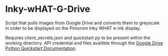 # Inky-wHAT-G-Drive
Script that pulls images from Google Drive and converts them to greyscale in order to be displayed on the Pimoroni Inky WHAT e-ink display.

Requires client_secrets.json and quickstart.py to be present within the working directory. API credential and files availible through the [Google Drive Python Quickstart Documentation](https://developers.google.com/drive/api/quickstart/python).
